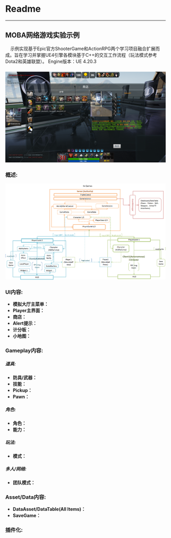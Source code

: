 # Readme 
---
    
## MOBA网络游戏实验示例

&nbsp;&nbsp;&nbsp;&nbsp;示例实现基于Epic官方ShooterGame和ActionRPG两个学习项目融合扩展而成。旨在学习并掌握UE4引擎各模块基于C++的交互工作流程（玩法模式参考Dota2和英雄联盟）。
Engine版本：UE 4.20.3

##### 
![Shotcut](https://github.com/yw-dev/ASSGame/blob/master/Doc/Shotcut.png)

###  概述:
![In Game](https://github.com/yw-dev/ASSGame/blob/master/Doc/InGame.png)

###  UI内容:
- **模拟大厅主菜单：** 
- **Player主界面：** 
- **商店：** 
- **Alert提示：** 
- **计分板：** 
- **小地图：** 

###  Gameplay内容:
#####  道具:
- **防具/武器：** 
- **技能：** 
- **Pickup：** 
- **Pawn：** 

#####  角色:
- **角色：** 
- **能力：** 

#####  玩法:
- **模式：** 

#####  多人/网络:
- **团队模式：** 

###  Asset/Data内容:
- **DataAsset/DataTable(All Items)：** 
- **SaveGame：** 

###  插件化:




